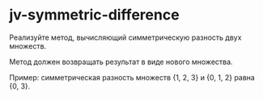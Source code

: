 # jv-symmetric-difference
Реализуйте метод, вычисляющий симметрическую разность двух множеств. 

Метод должен возвращать результат в виде нового множества. 

Пример: симметрическая разность множеств {1, 2, 3} и {0, 1, 2} равна {0, 3}.</p>
